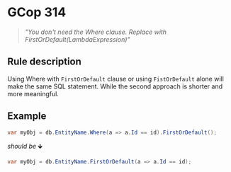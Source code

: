 ﻿# GCop 314

> *"You don't need the Where clause. Replace with FirstOrDefault(LambdaExpression)"*

## Rule description

Using Where with `FirstOrDefault` clause or using `FistOrDefault` alone will make the same SQL statement. While the second approach is shorter and more meaningful.

## Example

```csharp
var myObj = db.EntityName.Where(a => a.Id == id).FirstOrDefault();
```

*should be* 🡻

```csharp
var myObj = db.EntityName.FirstOrDefault(a => a.Id == id);
```
